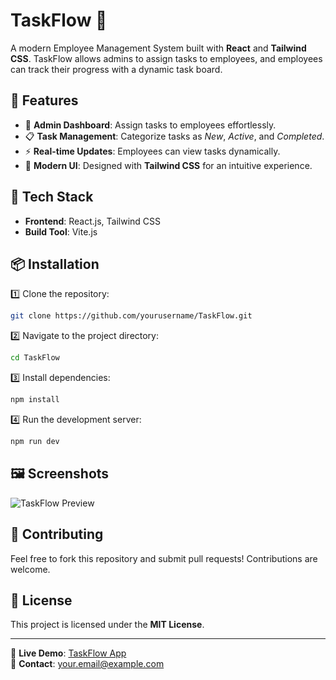 # TaskFlow 🚀

A modern Employee Management System built with **React** and **Tailwind CSS**. TaskFlow allows admins to assign tasks to employees, and employees can track their progress with a dynamic task board.

## 📝 Features
- 🏢 **Admin Dashboard**: Assign tasks to employees effortlessly.
- 📋 **Task Management**: Categorize tasks as *New*, *Active*, and *Completed*.
- ⚡ **Real-time Updates**: Employees can view tasks dynamically.
- 🎨 **Modern UI**: Designed with **Tailwind CSS** for an intuitive experience.

## 🚀 Tech Stack
- **Frontend**: React.js, Tailwind CSS
- **Build Tool**: Vite.js

## 📦 Installation

1️⃣ Clone the repository:
```sh
git clone https://github.com/yourusername/TaskFlow.git
```

2️⃣ Navigate to the project directory:
```sh
cd TaskFlow
```

3️⃣ Install dependencies:
```sh
npm install
```

4️⃣ Run the development server:
```sh
npm run dev
```

## 🖼️ Screenshots
![TaskFlow Preview](https://via.placeholder.com/800x400.png?text=TaskFlow+Dashboard)

## 🤝 Contributing
Feel free to fork this repository and submit pull requests! Contributions are welcome. 

## 📜 License
This project is licensed under the **MIT License**.

---
🔗 **Live Demo**: [TaskFlow App](#)  
📧 **Contact**: your.email@example.com

